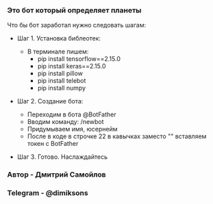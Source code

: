 ###  Это бот который определяет планеты  ###
 Что бы бот заработал нужно следовать шагам:
  - Шаг 1. Установка библеотек:
       - В терминале пишем:
           - pip install tensorflow==2.15.0
           - pip install keras==2.15.0
           - pip install pillow
           - pip install telebot
           - pip install numpy
           
  - Шаг 2. Создание бота:
       - Переходим в бота @BotFather
       - Вводим команду: /newbot
       - Придумываем имя, юсернейм
       - После в коде в строчке 22 в кавычках заместо "<TOKEN>" вставляем токен с BotFather
    
  - Шаг 3. Готово. Наслаждайтесь
### Автор - Дмитрий Самойлов ###
### Telegram - @dimiksons ###
